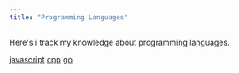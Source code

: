 ```yaml
---
title: "Programming Languages"
---
```


Here's i track my knowledge about programming languages.

[javascript](programming-languages/javascript.md)
[cpp](programming-languages/cpp.md)
[go](programming-languages/go.md)